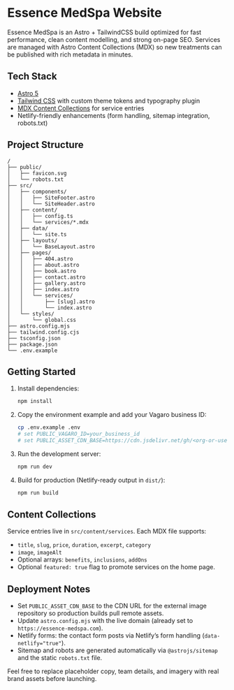 # Essence MedSpa Website

Essence MedSpa is an Astro + TailwindCSS build optimized for fast performance, clean content modelling, and strong on-page SEO. Services are managed with Astro Content Collections (MDX) so new treatments can be published with rich metadata in minutes.

## Tech Stack
- [Astro 5](https://astro.build)
- [Tailwind CSS](https://tailwindcss.com) with custom theme tokens and typography plugin
- [MDX Content Collections](https://docs.astro.build/en/guides/content-collections/) for service entries
- Netlify-friendly enhancements (form handling, sitemap integration, robots.txt)

## Project Structure
```
/
├── public/
│   ├── favicon.svg
│   └── robots.txt
├── src/
│   ├── components/
│   │   ├── SiteFooter.astro
│   │   └── SiteHeader.astro
│   ├── content/
│   │   ├── config.ts
│   │   └── services/*.mdx
│   ├── data/
│   │   └── site.ts
│   ├── layouts/
│   │   └── BaseLayout.astro
│   ├── pages/
│   │   ├── 404.astro
│   │   ├── about.astro
│   │   ├── book.astro
│   │   ├── contact.astro
│   │   ├── gallery.astro
│   │   ├── index.astro
│   │   └── services/
│   │       ├── [slug].astro
│   │       └── index.astro
│   └── styles/
│       └── global.css
├── astro.config.mjs
├── tailwind.config.cjs
├── tsconfig.json
├── package.json
└── .env.example
```

## Getting Started
1. Install dependencies:
   ```bash
   npm install
   ```
2. Copy the environment example and add your Vagaro business ID:
   ```bash
   cp .env.example .env
   # set PUBLIC_VAGARO_ID=your_business_id
   # set PUBLIC_ASSET_CDN_BASE=https://cdn.jsdelivr.net/gh/<org-or-user>/essence-medspa-assets@main
   ```
3. Run the development server:
   ```bash
   npm run dev
   ```
4. Build for production (Netlify-ready output in `dist/`):
   ```bash
   npm run build
   ```

## Content Collections
Service entries live in `src/content/services`. Each MDX file supports:
- `title`, `slug`, `price`, `duration`, `excerpt`, `category`
- `image`, `imageAlt`
- Optional arrays: `benefits`, `inclusions`, `addOns`
- Optional `featured: true` flag to promote services on the home page.

## Deployment Notes
- Set `PUBLIC_ASSET_CDN_BASE` to the CDN URL for the external image repository so production builds pull remote assets.
- Update `astro.config.mjs` with the live domain (already set to `https://essence-medspa.com`).
- Netlify forms: the contact form posts via Netlify’s form handling (`data-netlify="true"`).
- Sitemap and robots are generated automatically via `@astrojs/sitemap` and the static `robots.txt` file.

Feel free to replace placeholder copy, team details, and imagery with real brand assets before launching.
